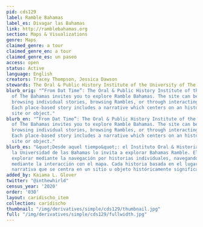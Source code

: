 ```yaml
---
pid: cds129
label: Ramble Bahamas
label_es: Divagar las Bahamas
link: http://ramblebahamas.org
section: Maps & Visualizations
genre: Maps
claimed_genre: a tour
claimed_genre_en: a tour
claimed_genre_es: un paseo
access: open
status: Active
language: English
creators: Tracey Thompson, Jessica Dawson
stewards: The Oral & Public History Institute of the University of The Bahamas
blurb_orig: "“From Dat Time”: The Oral & Public History Institute of the University
  of The Bahamas invites you to explore Ramble Bahamas. The site can be explored by
  browsing individual stories, browsing Rambles, or through interacting with the map.
  Each place-based story includes a narrative which centers on an historically significant
  site or object."
blurb_en: "“From Dat Time”: The Oral & Public History Institute of the University
  of The Bahamas invites you to explore Ramble Bahamas. The site can be explored by
  browsing individual stories, browsing Rambles, or through interacting with the map.
  Each place-based story includes a narrative which centers on an historically significant
  site or object."
blurb_es: "&quot;Desde aquel tiempo&quot;: el Instituto Oral & Historia Pública de
  la Universidad de las Bahamas lo invita a explorar Bahamas Ramble. El sitio se puede
  explorar mediante la navegación por historias individuales, navegando divisas o
  mediante la interacción con el mapa. Cada historia basada en el lugar incluye una
  narrativa que se centra en un sitio u objeto históricamente significativo."
added_by: Kaiama L. Glover
twitter: "@inthewhirld"
census_year: '2020'
order: '030'
layout: caridischo_item
collection: caridischo
thumbnail: "/img/derivatives/simple/cds129/thumbnail.jpg"
full: "/img/derivatives/simple/cds129/fullwidth.jpg"
---
```


